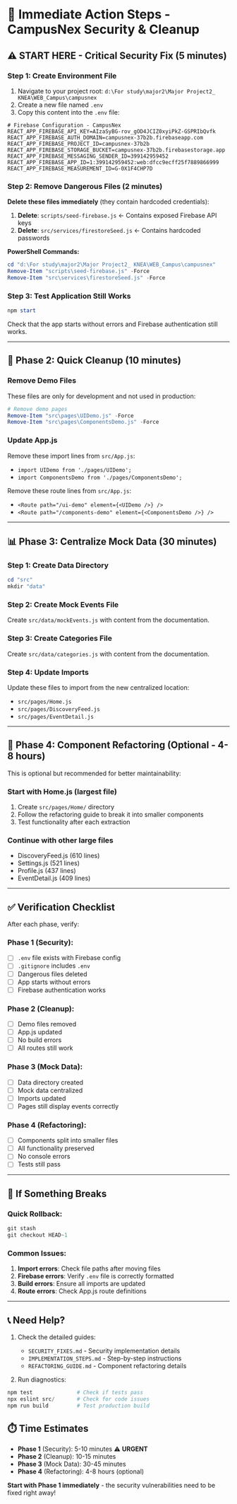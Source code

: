 # 🚀 Immediate Action Steps - CampusNex Security & Cleanup

## ⚠️ **START HERE - Critical Security Fix (5 minutes)**

### Step 1: Create Environment File
1. Navigate to your project root: `d:\For study\major2\Major Project2_ KNEA\WEB_Campus\campusnex`
2. Create a new file named `.env` 
3. Copy this content into the `.env` file:

```env
# Firebase Configuration - CampusNex
REACT_APP_FIREBASE_API_KEY=AIzaSyBG-rov_gOD4JCIZ0xyiPkZ-GSPRIbQvfk
REACT_APP_FIREBASE_AUTH_DOMAIN=campusnex-37b2b.firebaseapp.com
REACT_APP_FIREBASE_PROJECT_ID=campusnex-37b2b
REACT_APP_FIREBASE_STORAGE_BUCKET=campusnex-37b2b.firebasestorage.app
REACT_APP_FIREBASE_MESSAGING_SENDER_ID=399142959452
REACT_APP_FIREBASE_APP_ID=1:399142959452:web:dfcc9ecff25f7889866999
REACT_APP_FIREBASE_MEASUREMENT_ID=G-0X1F4CHP7D
```

### Step 2: Remove Dangerous Files (2 minutes)
**Delete these files immediately** (they contain hardcoded credentials):

1. **Delete**: `scripts/seed-firebase.js` ← Contains exposed Firebase API keys
2. **Delete**: `src/services/firestoreSeed.js` ← Contains hardcoded passwords

**PowerShell Commands:**
```powershell
cd "d:\For study\major2\Major Project2_ KNEA\WEB_Campus\campusnex"
Remove-Item "scripts\seed-firebase.js" -Force
Remove-Item "src\services\firestoreSeed.js" -Force
```

### Step 3: Test Application Still Works
```powershell
npm start
```
Check that the app starts without errors and Firebase authentication still works.

---

## 🧹 **Phase 2: Quick Cleanup (10 minutes)**

### Remove Demo Files
These files are only for development and not used in production:

```powershell
# Remove demo pages
Remove-Item "src\pages\UIDemo.js" -Force
Remove-Item "src\pages\ComponentsDemo.js" -Force
```

### Update App.js
Remove these import lines from `src/App.js`:
- `import UIDemo from './pages/UIDemo';`
- `import ComponentsDemo from './pages/ComponentsDemo';`

Remove these route lines from `src/App.js`:
- `<Route path="/ui-demo" element={<UIDemo />} />`
- `<Route path="/components-demo" element={<ComponentsDemo />} />`

---

## 📊 **Phase 3: Centralize Mock Data (30 minutes)**

### Step 1: Create Data Directory
```powershell
cd "src"
mkdir "data"
```

### Step 2: Create Mock Events File
Create `src/data/mockEvents.js` with content from the documentation.

### Step 3: Create Categories File  
Create `src/data/categories.js` with content from the documentation.

### Step 4: Update Imports
Update these files to import from the new centralized location:
- `src/pages/Home.js`
- `src/pages/DiscoveryFeed.js`
- `src/pages/EventDetail.js`

---

## 🔧 **Phase 4: Component Refactoring (Optional - 4-8 hours)**

This is optional but recommended for better maintainability:

### Start with Home.js (largest file)
1. Create `src/pages/Home/` directory
2. Follow the refactoring guide to break it into smaller components
3. Test functionality after each extraction

### Continue with other large files
- DiscoveryFeed.js (610 lines)
- Settings.js (521 lines) 
- Profile.js (437 lines)
- EventDetail.js (409 lines)

---

## ✅ **Verification Checklist**

After each phase, verify:

### Phase 1 (Security):
- [ ] `.env` file exists with Firebase config
- [ ] `.gitignore` includes `.env`
- [ ] Dangerous files deleted
- [ ] App starts without errors
- [ ] Firebase authentication works

### Phase 2 (Cleanup):
- [ ] Demo files removed
- [ ] App.js updated
- [ ] No build errors
- [ ] All routes still work

### Phase 3 (Mock Data):
- [ ] Data directory created
- [ ] Mock data centralized
- [ ] Imports updated
- [ ] Pages still display events correctly

### Phase 4 (Refactoring):
- [ ] Components split into smaller files
- [ ] All functionality preserved
- [ ] No console errors
- [ ] Tests still pass

---

## 🚨 **If Something Breaks**

### Quick Rollback:
```powershell
git stash
git checkout HEAD~1
```

### Common Issues:
1. **Import errors**: Check file paths after moving files
2. **Firebase errors**: Verify `.env` file is correctly formatted
3. **Build errors**: Ensure all imports are updated
4. **Route errors**: Check App.js route definitions

---

## 📞 **Need Help?**

1. Check the detailed guides:
   - `SECURITY_FIXES.md` - Security implementation details
   - `IMPLEMENTATION_STEPS.md` - Step-by-step instructions  
   - `REFACTORING_GUIDE.md` - Component refactoring details

2. Run diagnostics:
```powershell
npm test              # Check if tests pass
npx eslint src/       # Check for code issues
npm run build         # Test production build
```

## ⏱️ **Time Estimates**
- **Phase 1** (Security): 5-10 minutes ⚠️ **URGENT**
- **Phase 2** (Cleanup): 10-15 minutes  
- **Phase 3** (Mock Data): 30-45 minutes
- **Phase 4** (Refactoring): 4-8 hours (optional)

**Start with Phase 1 immediately** - the security vulnerabilities need to be fixed right away!